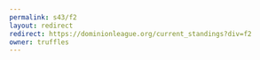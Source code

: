 ```yaml
---
permalink: s43/f2
layout: redirect
redirect: https://dominionleague.org/current_standings?div=f2
owner: truffles
---
```

